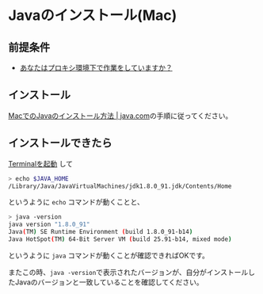 # Javaのインストール(Mac)

## 前提条件

* [あなたはプロキシ環境下で作業をしていますか？](preparationForMac.md#自分がプロキシ環境下にいるか知っておく)

## インストール

[MacでのJavaのインストール方法 | java.com](https://java.com/ja/download/help/mac_install.xml)の手順に従ってください。

## インストールできたら

[Terminalを起動](tipsForMac.md#terminalの起動方法) して
```sh
> echo $JAVA_HOME
/Library/Java/JavaVirtualMachines/jdk1.8.0_91.jdk/Contents/Home
```
というように `echo` コマンドが動くことと、
```sh
> java -version
java version "1.8.0_91"
Java(TM) SE Runtime Environment (build 1.8.0_91-b14)
Java HotSpot(TM) 64-Bit Server VM (build 25.91-b14, mixed mode)
```
というように `java` コマンドが動くことが確認できればOKです。

またこの時、`java -version`で表示されたバージョンが、自分がインストールしたJavaのバージョンと一致していることを確認してください。

